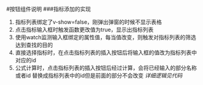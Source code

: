 #按钮组件说明
###指标添加的实现
1. 指标列表绑定了v-show=false，刚弹出弹窗的时候不显示表格
2. 点击指标输入框时触发函数更改值为true，显示出指标列表
3. 使用watch监测输入框绑定的属性值，每当值改变，则触发对指标列表的筛选达到查找的目的
4. 直接选择指标时，在点击指标列表的插入按钮后将输入框的值改为指标列表中对应的id
5. 公式计算时，点击指标列表的插入按钮后经过计算，会将已经输入的部分名称或者id 替换成指标列表中的id但是前面的部分不会改变
*详细逻辑见代码*